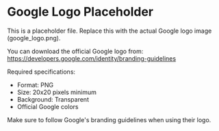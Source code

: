 # Google Logo Placeholder

This is a placeholder file. Replace this with the actual Google logo image (google_logo.png).

You can download the official Google logo from:
https://developers.google.com/identity/branding-guidelines

Required specifications:
- Format: PNG
- Size: 20x20 pixels minimum
- Background: Transparent
- Official Google colors

Make sure to follow Google's branding guidelines when using their logo.
